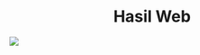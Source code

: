 <h1 align="center">Hasil Web</h1>
<img src="https://github.com/ArthZ01/Project-To-Do-List/assets/91934953/82123800-2b49-473c-8858-c0097755bb65">
